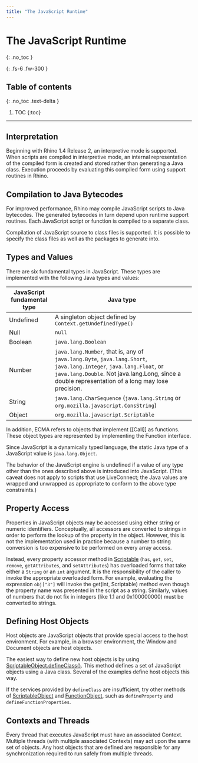 ```yaml
---
title: "The JavaScript Runtime"
---
```

# The JavaScript Runtime
{: .no_toc }

{: .fs-6 .fw-300 }

## Table of contents
{: .no_toc .text-delta }

1. TOC
{:toc}

---
## Interpretation

Beginning with Rhino 1.4 Release 2, an interpretive mode is supported. When scripts are compiled in interpretive mode, an internal representation of the compiled form is created and stored rather than generating a Java class. Execution proceeds by evaluating this compiled form using support routines in Rhino.

## Compilation to Java Bytecodes

For improved performance, Rhino may compile JavaScript scripts to Java bytecodes. The generated bytecodes in turn depend upon runtime support routines. Each JavaScript script or function is compiled to a separate class.

Compilation of JavaScript source to class files is supported. It is possible to specify the class files as well as the packages to generate into.

## Types and Values

There are six fundamental types in JavaScript. These types are implemented with the following Java types and values:

|  JavaScript fundamental type  |  Java type  |
|  ---  |  ---  |
 |  Undefined  |  A singleton object defined by `Context.getUndefinedType()`  |
|  Null  |  `null`  |
|  Boolean  |  `java.lang.Boolean`  |
|  Number  |  `java.lang.Number`, that is, any of `java.lang.Byte`, `java.lang.Short`, `java.lang.Integer`, `java.lang.Float`, or `java.lang.Double`. Not java.lang.Long, since a double representation of a long may lose precision.  |
|  String  |  `java.lang.CharSequence` (`java.lang.String` or `org.mozilla.javascript.ConsString`)  |
|  Object  |  `org.mozilla.javascript.Scriptable`  |

In addition, ECMA refers to objects that implement [[Call]] as functions. These object types are represented by implementing the Function interface.

Since JavaScript is a dynamically typed language, the static Java type of a JavaScript value is `java.lang.Object`.

The behavior of the JavaScript engine is undefined if a value of any type other than the ones described above is introduced into JavaScript. (This caveat does not apply to scripts that use LiveConnect; the Java values are wrapped and unwrapped as appropriate to conform to the above type constraints.)

## Property Access

Properties in JavaScript objects may be accessed using either string or numeric identifiers. Conceptually, all accessors are converted to strings in order to perform the lookup of the property in the object. However, this is not the implementation used in practice because a number to string conversion is too expensive to be performed on every array access.

Instead, every property accessor method in [Scriptable](https://mozilla.github.io/rhino/javadoc/org/mozilla/javascript/Scriptable.html) (`has`, `get`, `set`, `remove`, `getAttributes`, and `setAttributes`) has overloaded forms that take either a `String` or an `int` argument. It is the responsibility of the caller to invoke the appropriate overloaded form. For example, evaluating the expression `obj["3"]` will invoke the get(int, Scriptable) method even though the property name was presented in the script as a string. Similarly, values of numbers that do not fix in integers (like 1.1 and 0x100000000) must be converted to strings.

## Defining Host Objects

Host objects are JavaScript objects that provide special access to the host environment. For example, in a browser environment, the Window and Document objects are host objects.

The easiest way to define new host objects is by using [ScriptableObject.defineClass()](https://mozilla.github.io/rhino/javadoc/org/mozilla/javascript/ScriptableObject.html#defineClass%28org.mozilla.javascript.Scriptable,%20java.lang.Class%29). This method defines a set of JavaScript objects using a Java class. Several of the examples define host objects this way.

If the services provided by `defineClass` are insufficient, try other methods of [ScriptableObject](https://mozilla.github.io/rhino/javadoc/org/mozilla/javascript/ScriptableObject.html) and [FunctionObject](https://mozilla.github.io/rhino/javadoc/org/mozilla/javascript/FunctionObject.html), such as `defineProperty` and `defineFunctionProperties`.

## Contexts and Threads

Every thread that executes JavaScript must have an associated Context. Multiple threads (with multiple associated Contexts) may act upon the same set of objects. Any host objects that are defined are responsible for any synchronization required to run safely from multiple threads.